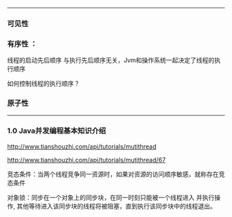 
---

### 可见性

### 有序性 ：   
线程的启动先后顺序 与执行先后顺序无关，Jvm和操作系统一起决定了线程的执行顺序

如何控制线程的执行顺序？

### 原子性

---

### 1.0 Java并发编程基本知识介绍
http://www.tianshouzhi.com/api/tutorials/mutithread


http://www.tianshouzhi.com/api/tutorials/mutithread/67

竞态条件：当两个线程竞争同一资源时，如果对资源的访问顺序敏感，就称存在竞态条件

对象锁：同步在一个对象上的同步块，在同一时刻只能被一个线程进入 并执行操作,    其他等待进入该同步块的线程将被阻塞，直到执行该同步块中的线程退出。


